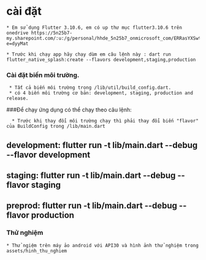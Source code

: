 # cài đặt
    * Em sử dụng Flutter 3.10.6, em có up thư mục flutter3.10.6 trên onedrive https://5n25b7-my.sharepoint.com/:u:/g/personal/hhde_5n25b7_onmicrosoft_com/ERRasYXSwtBOoNym6Gm0J5gB9trCCpey7QUTGJuectWxNg?e=dyyMat

    * Trước khi chạy app hãy chạy dùm em câu lệnh này : dart run flutter_native_splash:create --flavors development,staging,production

### Cài đặt biến môi trường.
     * Tất cả biến môi trường trong /lib/util/build_config.dart.
     * có 4 biến môi trường cơ bản: development, staging, production and release.

###Để chạy ứng dụng có thể chạy theo câu lệnh:

      * Trước khi thay đổi môi trường chạy thì phải thay đổi biến "flavor" của BuildConfig trong /lib/main.dart 
## development: flutter run -t lib/main.dart --debug --flavor development

## staging: flutter run -t lib/main.dart --debug --flavor staging

## preprod: flutter run -t lib/main.dart --debug --flavor production

### Thử nghiệm
    * Thử ngiệm trên máy ảo android với API30 và hình ảnh thử nghiệm trong assets/hinh_thu_nghiem


